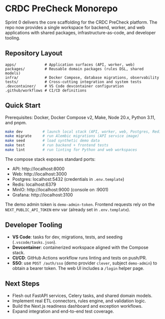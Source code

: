 # CRDC PreCheck Monorepo

Sprint 0 delivers the core scaffolding for the CRDC PreCheck platform. The repo now provides a single workspace for backend, worker, and web applications with shared packages, infrastructure-as-code, and developer tooling.

## Repository Layout

```
apps/             # Application surfaces (API, worker, web)
packages/         # Reusable domain packages (rules DSL, shared models)
infra/            # Docker Compose, database migrations, observability
tests/            # Cross-cutting integration and system tests
.devcontainer/    # VS Code devcontainer configuration
.github/workflows # CI/CD definitions
```

## Quick Start

Prerequisites: Docker, Docker Compose v2, Make, Node 20.x, Python 3.11, and pnpm.

```bash
make dev         # launch local stack (API, worker, web, Postgres, Redis, MinIO, Grafana)
make migrate     # run Alembic migrations (API service image)
make seed        # load synthetic demo data
make test        # run backend + frontend tests
make lint        # run linting for Python and web workspaces
```

The compose stack exposes standard ports:

- API: http://localhost:8000
- Web: http://localhost:3000
- Postgres: localhost:5432 (credentials in `.env.template`)
- Redis: localhost:6379
- MinIO: http://localhost:9000 (console on :9001)
- Grafana: http://localhost:3100

The demo admin token is `demo-admin-token`. Frontend requests rely on the `NEXT_PUBLIC_API_TOKEN` env var (already set in `.env.template`).

## Developer Tooling

- **VS Code**: tasks for dev, migrations, tests, and seeding (`.vscode/tasks.json`).
- **Devcontainer**: containerized workspace aligned with the Compose stack.
- **CI/CD**: GitHub Actions workflow runs linting and tests on push/PR.
- **SSO**: use `POST /auth/sso` (demo provider `clever`, subject `demo-admin`) to obtain a bearer token. The web UI includes a `/login` helper page.

## Next Steps

- Flesh out FastAPI services, Celery tasks, and shared domain models.
- Implement real ETL connectors, rules engine, and validation logic.
- Build the Next.js readiness dashboard and exception workflows.
- Expand integration and end-to-end test coverage.
